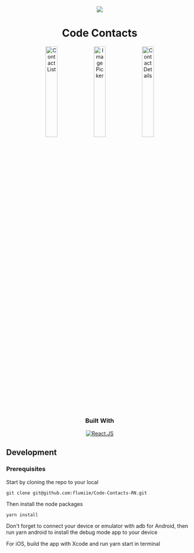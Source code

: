 <!-- ABOUT THE PROJECT -->

###

<p align="center">
  <img src="https://github.com/Code-id-Test/Code-Contacts-RN/assets/8995187/30a4dfe1-5283-43a5-a469-52e0f00c1bb7"/>
</p>

<h1 align="center">Code Contacts</h1>

<p align="center">
  <img src="https://github.com/Code-id-Test/Code-Contacts-RN/assets/8995187/0797705c-0e38-41c3-9201-3d06c3e677b2" alt="Contact List" style="width: 25%; height: 25%" />
  <img src="https://github.com/Code-id-Test/Code-Contacts-RN/assets/8995187/8716f25c-4ff4-45d8-bf00-4a5f3c9f8d89" alt="Image Picker" style="width: 25%; height: 25%" />
  <img src="https://github.com/Code-id-Test/Code-Contacts-RN/assets/8995187/653ec6a0-5b09-4807-8fd3-b1e44e1f0505" alt="Contact Details" style="width: 25%; height: 25%" />
</p>

<h3 align="center">Built With</h3>
<p align="center">
  <a href="https://reactjs.org/">
    <img src="https://img.shields.io/badge/React-20232A?style=for-the-badge&logo=react&logoColor=61DAFB" alt="React.JS" />
  </a>
</p>

<!-- DEVELOPMENT -->

## Development

### Prerequisites

Start by cloning the repo to your local

```
git clone git@github.com:flumiie/Code-Contacts-RN.git
```

Then install the node packages

```
yarn install
```

Don't forget to connect your device or emulator with adb for Android, then run yarn android to install the debug mode app to your device

For iOS, build the app with Xcode and run yarn start in terminal
